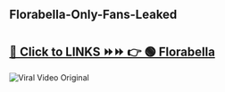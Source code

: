
 ## Florabella-Only-Fans-Leaked

# <h2><a href="https://clipsfans.com/Florabella&ref=git">🔗 Click to LINKS ⏩⏩ 👉 🟢 Florabella </a></h2>

<a href="https://clipsfans.com/Florabella&ref=git" rel="nofollow" data-target="animated-image.originalLink"><img src="https://i.ibb.co.com/xMMVF88/686577567.gif" alt="Viral Video Original" style="max-width: 100%; display: inline-block;" data-target="animated-image.originalImage"></a>
